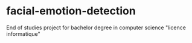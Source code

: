 # facial-emotion-detection
End of studies project for bachelor degree in computer science "licence informatique"
